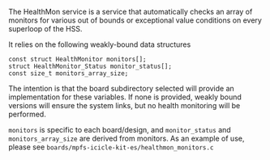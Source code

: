 The HealthMon service is a service that automatically checks an array of monitors for various out of bounds 
or exceptional value conditions on every superloop of the HSS.

It relies on the following weakly-bound data structures

    const struct HealthMonitor monitors[];
    struct HealthMonitor_Status monitor_status[];
    const size_t monitors_array_size;

The intention is that the board subdirectory selected will provide an implementation for these variables. If none is
provided, weakly bound versions will ensure the system links, but no health monitoring will be performed.

`monitors` is specific to each board/design, and `monitor_status` and `monitors_array_size` are derived from monitors.
As an example of use, please see `boards/mpfs-icicle-kit-es/healthmon_monitors.c`
